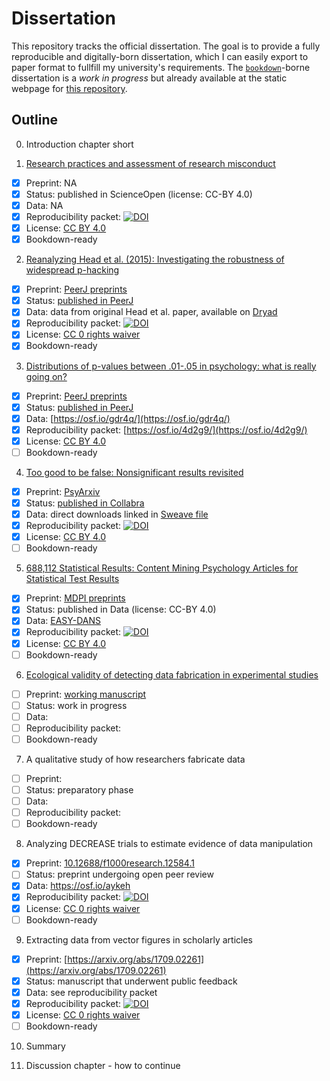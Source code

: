 # Dissertation

This repository tracks the official dissertation. The goal is to provide a fully reproducible and digitally-born dissertation, which I can easily export to paper format to fullfill my university's requirements. The [`bookdown`](https://bookdown.org/home/)-borne dissertation is a *work in progress* but already available at the static webpage for [this repository](https://chartgerink.github.io/dissertation/).

## Outline

0. Introduction chapter short

1. [Research practices and assessment of research misconduct](http://doi.org/10.14293/S2199-1006.1.SOR-SOCSCI.ARYSBI.v1)
  - [x] Preprint: NA
  - [x] Status: published in ScienceOpen (license: CC-BY 4.0)
  - [x] Data: NA
  - [x] Reproducibility packet: [![DOI](https://zenodo.org/badge/DOI/10.14293/S2199-1006.1.SOR-SOCSCI.ARYSBI.v1.svg)](https://zenodo.org/record/276035)
  - [x] License: [CC BY 4.0](http://creativecommons.org/licenses/by/4.0) 
  - [x] Bookdown-ready

2. [Reanalyzing Head et al. (2015): Investigating the robustness of widespread p-hacking](https://doi.org/10.7717/peerj.3068)
  - [x] Preprint: [PeerJ preprints](https://doi.org/10.7287/peerj.preprints.2439v1)
  - [x] Status: [published in PeerJ](https://doi.org/10.7717/peerj.3068)
  - [x] Data: data from original Head et al. paper, available on [Dryad](http://dx.doi.org/10.5061/dryad.79d43/1)
  - [x] Reproducibility packet: [![DOI](https://zenodo.org/badge/DOI/10.5281/zenodo.269668.svg)](https://doi.org/10.5281/zenodo.269668)
  - [x] License: [CC 0 rights waiver](http://creativecommons.org/publicdomain/zero/1.0/)
  - [x] Bookdown-ready

3. [Distributions of p-values between .01-.05 in psychology: what is really going on?](https://doi.org/10.7717/peerj.1935)
  - [x] Preprint: [PeerJ preprints](https://peerj.com/preprints/1642/)
  - [x] Status: [published in PeerJ](https://doi.org/10.7717/peerj.1935)
  - [x] Data: [https://osf.io/gdr4q/](https://osf.io/gdr4q/)
  - [x] Reproducibility packet: [https://osf.io/4d2g9/](https://osf.io/4d2g9/)
  - [x] License: [CC BY 4.0](http://creativecommons.org/licenses/by/4.0)
  - [ ] Bookdown-ready

4. [Too good to be false: Nonsignificant results revisited](http://doi.org/10.1525/collabra.71)
  - [x] Preprint: [PsyArxiv](https://osf.io/preprints/rkumy)
  - [x] Status: [published in Collabra](http://doi.org/10.1525/collabra.71)
  - [x] Data: direct downloads linked in [Sweave file](https://github.com/chartgerink/2014tgtbf/blob/master/submission%2Fmanuscript.Rnw)
  - [x] Reproducibility packet: [![DOI](https://zenodo.org/badge/DOI/10.5281/zenodo.250492.svg)](https://doi.org/10.5281/zenodo.250492)
  - [x] License: [CC BY 4.0](http://creativecommons.org/licenses/by/4.0)
  - [ ] Bookdown-ready

5. [688,112 Statistical Results: Content Mining Psychology Articles for Statistical Test Results](http://doi.org/10.3390/data1030014)
  - [x] Preprint: [MDPI preprints](https://doi.org/10.20944/preprints201608.0191.v1)
  - [x] Status: published in Data (license: CC-BY 4.0)
  - [x] Data: [EASY-DANS](http://dx.doi.org/10.17026/dans-2cm-v9j9)
  - [x] Reproducibility packet: [![DOI](https://zenodo.org/badge/DOI/10.5281/zenodo.59818.svg)](https://doi.org/10.5281/zenodo.59818)
  - [x] License: [CC BY 4.0](http://creativecommons.org/licenses/by/4.0)
  - [ ] Bookdown-ready

6. [Ecological validity of detecting data fabrication in experimental studies](https://github.com/chartgerink/2015ori-1)
  - [ ] Preprint: [working manuscript](https://github.com/chartgerink/2015ori-1/blob/master/submission/manuscript.pdf)
  - [ ] Status: work in progress
  - [ ] Data: 
  - [ ] Reproducibility packet: 
  - [ ] Bookdown-ready
  
7. A qualitative study of how researchers fabricate data
  - [ ] Preprint: 
  - [ ] Status: preparatory phase
  - [ ] Data: 
  - [ ] Reproducibility packet: 
  - [ ] Bookdown-ready
  
8. Analyzing DECREASE trials to estimate evidence of data manipulation
  - [x] Preprint: [10.12688/f1000research.12584.1](https://doi.org/10.12688/f1000research.12584.1)
  - [ ] Status: preprint undergoing open peer review
  - [x] Data: https://osf.io/aykeh
  - [x] Reproducibility packet: [![DOI](https://zenodo.org/badge/DOI/10.5281/zenodo.845355.svg)](https://doi.org/10.5281/zenodo.845355)
  - [x] License: [CC 0 rights waiver](http://creativecommons.org/publicdomain/zero/1.0/)
  - [ ] Bookdown-ready
  
9. Extracting data from vector figures in scholarly articles
  - [x] Preprint: [https://arxiv.org/abs/1709.02261](https://arxiv.org/abs/1709.02261)
  - [x] Status: manuscript that underwent public feedback
  - [x] Data: see reproducibility packet
  - [x] Reproducibility packet: [![DOI](https://zenodo.org/badge/DOI/10.5281/zenodo.1010360.svg)](https://doi.org/10.5281/zenodo.1010360)
  - [x] License: [CC 0 rights waiver](http://creativecommons.org/publicdomain/zero/1.0/)
  - [ ] Bookdown-ready

10. Summary 

11. Discussion chapter - how to continue
